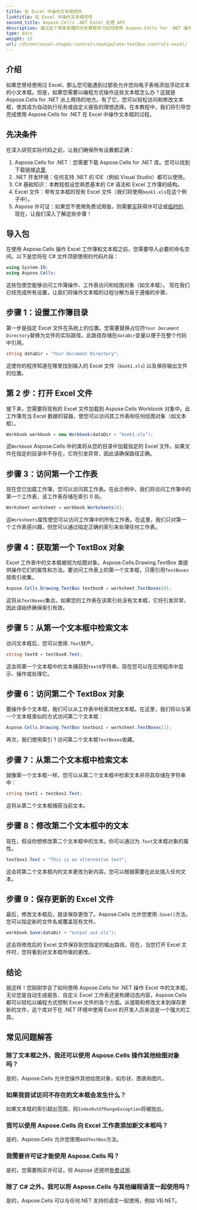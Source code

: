 ```yaml
---
title: 在 Excel 中操作文本框控件
linktitle: 在 Excel 中操作文本框控件
second_title: Aspose.Cells .NET Excel 处理 API
description: 通过这个简单易懂的分步教程学习如何使用 Aspose.Cells for .NET 操作 Excel 中的文本框。
type: docs
weight: 15
url: /zh/net/excel-shapes-controls/manipulate-textbox-controls-excel/
---
```

## 介绍
如果您曾经使用过 Excel，那么您可能遇到过那些允许您向电子表格添加浮动文本的小文本框。但是，如果您需要以编程方式操作这些文本框怎么办？这就是 Aspose.Cells for .NET 派上用场的地方。有了它，您可以轻松访问和修改文本框，使其成为自动执行任务或自定义报告的理想选择。在本教程中，我们将引导您完成使用 Aspose.Cells for .NET 在 Excel 中操作文本框的过程。
## 先决条件
在深入研究实际代码之前，让我们确保所有设置都正确：
1.  Aspose.Cells for .NET：您需要下载 Aspose.Cells for .NET 库。您可以找到下载链接[这里](https://releases.aspose.com/cells/net/).
2. .NET 开发环境：任何支持 .NET 的 IDE（例如 Visual Studio）都可以使用。
3. C# 基础知识：本教程假设您熟悉基本的 C# 语法和 Excel 工作簿的结构。
4.  Excel 文件：带有文本框的现有 Excel 文件（我们将使用`book1.xls`在这个例子中）。
5.  Aspose 许可证：如果您不使用免费试用版，则需要[买](https://purchase.aspose.com/buy)获得许可证或[临时的](https://purchase.aspose.com/temporary-license/).
现在，让我们深入了解这些步骤！
## 导入包
在使用 Aspose.Cells 操作 Excel 工作簿和文本框之前，您需要导入必要的命名空间。以下是您将在 C# 文件顶部使用的代码片段：
```csharp
using System.IO;
using Aspose.Cells;
```
这些包使您能够访问工作簿操作、工作表访问和绘图对象（如文本框）。
现在我们已经完成所有设置，让我们将操作文本框的过程分解为易于遵循的步骤。
## 步骤 1：设置工作簿目录
第一步是指定 Excel 文件在系统上的位置。您需要替换占位符`Your Document Directory`替换为文件的实际路径。此路径存储在`dataDir`变量以便于在整个代码中引用。
```csharp
string dataDir = "Your Document Directory";
```
这使你的程序知道在哪里找到输入的 Excel 文件（`book1.xls`) 以及保存输出文件的位置。
## 第 2 步：打开 Excel 文件
接下来，您需要将现有的 Excel 文件加载到 Aspose.Cells Workbook 对象中。此工作簿充当 Excel 数据的容器，使您可以访问其工作表和任何绘图对象（如文本框）。
```csharp
Workbook workbook = new Workbook(dataDir + "book1.xls");
```
这`Workbook` Aspose.Cells 中的类将从您的目录中加载指定的 Excel 文件。如果文件在指定的目录中不存在，它将引发异常，因此请确保路径正确。
## 步骤 3：访问第一个工作表
现在您已加载工作簿，您可以访问其工作表。在此示例中，我们将访问工作簿中的第一个工作表，该工作表存储在索引 0 处。
```csharp
Worksheet worksheet = workbook.Worksheets[0];
```
这`Worksheets`属性使您可以访问工作簿中的所有工作表。在这里，我们只对第一个工作表感兴趣，但您可以通过指定正确的索引来处理任何工作表。
## 步骤 4：获取第一个 TextBox 对象
Excel 工作表中的文本框被视为绘图对象。Aspose.Cells.Drawing.TextBox 类提供操作它们的属性和方法。要访问工作表上的第一个文本框，只需引用`TextBoxes`按索引收集。
```csharp
Aspose.Cells.Drawing.TextBox textbox0 = worksheet.TextBoxes[0];
```
这将从`TextBoxes`集合。如果您的工作表在该索引处没有文本框，它将引发异常，因此请始终确保索引有效。
## 步骤 5：从第一个文本框中检索文本
访问文本框后，您可以使用`.Text`财产。
```csharp
string text0 = textbox0.Text;
```
这会将第一个文本框中的文本捕获到`text0`字符串。现在您可以在应用程序中显示、操作或处理它。
## 步骤 6：访问第二个 TextBox 对象
要操作多个文本框，我们可以从工作表中检索其他文本框。在这里，我们将以与第一个文本框类似的方式访问第二个文本框：
```csharp
Aspose.Cells.Drawing.TextBox textbox1 = worksheet.TextBoxes[1];
```
再次，我们使用索引 1 访问第二个文本框`TextBoxes`收藏。
## 步骤 7：从第二个文本框中检索文本
就像第一个文本框一样，您可以从第二个文本框中检索文本并将其存储在字符串中：
```csharp
string text1 = textbox1.Text;
```
这将从第二个文本框捕获当前文本。
## 步骤 8：修改第二个文本框中的文本
现在，假设你想修改第二个文本框中的文本。你可以通过为`.Text`文本框对象的属性。
```csharp
textbox1.Text = "This is an alternative text";
```
这会将第二个文本框内的文本更改为新内容。您可以根据需要在此处插入任何文本。
## 步骤 9：保存更新的 Excel 文件
最后，修改文本框后，就该保存更改了。Aspose.Cells 允许您使用`.Save()`方法。您可以指定新的文件名或覆盖现有文件。
```csharp
workbook.Save(dataDir + "output.out.xls");
```
这会将修改后的 Excel 文件保存到您指定的输出路径。现在，当您打开 Excel 文件时，您将看到对文本框所做的更改。
## 结论
就这样！您刚刚学会了如何使用 Aspose.Cells for .NET 操作 Excel 中的文本框。无论您是自动生成报告、自定义 Excel 工作表还是构建动态内容，Aspose.Cells 都可以轻松以编程方式控制 Excel 文件的各个方面。从提取和修改文本到保存更新的文件，这个库对于在 .NET 环境中使用 Excel 的开发人员来说是一个强大的工具。
## 常见问题解答
### 除了文本框之外，我还可以使用 Aspose.Cells 操作其他绘图对象吗？
是的，Aspose.Cells 允许您操作其他绘图对象，如形状、图表和图片。
### 如果我尝试访问不存在的文本框会发生什么？
如果文本框的索引超出范围，则`IndexOutOfRangeException`将被抛出。
### 我可以使用 Aspose.Cells 向 Excel 工作表添加新文本框吗？
是的，Aspose.Cells 允许您使用`AddTextBox`方法。
### 我需要许可证才能使用 Aspose.Cells 吗？
是的，您需要购买许可证，但 Aspose 还提供[免费试用](https://releases.aspose.com/).
### 除了 C# 之外，我可以将 Aspose.Cells 与其他编程语言一起使用吗？
是的，Aspose.Cells 可以与任何.NET 支持的语言一起使用，例如 VB.NET。